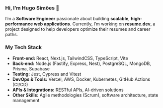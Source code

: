 ### Hi, I’m Hugo Simões 👋  

I’m a **Software Engineer** passionate about building **scalable**, **high-performance web applications**. Currently, I’m working on **[resume.dev](https://github.com/hugosimoesdev/resume.dev)**, a project designed to help developers optimize their resumes and career paths.  

### My Tech Stack  
- **Front-end:** React, Next.js, TailwindCSS, TypeScript, Vite 
- **Back-end:** Node.js (Fastify, Express, Nest), PostgreSQL, MongoDB, Prisma, Supabase  
- **Testing:** Jest, Cypress and Vitest
- **DevOps & Tools:** Vercel, AWS, Docker, Kubernetes, GitHub Actions (CI/CD)  
- **APIs & Integrations:** RESTful APIs, AI-driven solutions  
- **Other Skills:** Agile methodologies (Scrum), software architecture, state management  
